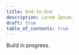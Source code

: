 ```yaml
---
title: End-to-End
description: Lorem Ipsum.
draft: true
table_of_contents: true
---
```


Build in progress.